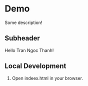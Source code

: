 # Demo

Some description!

## Subheader

Hello Tran Ngoc Thanh!

## Local Development

1. Open indeex.html in your browser.
